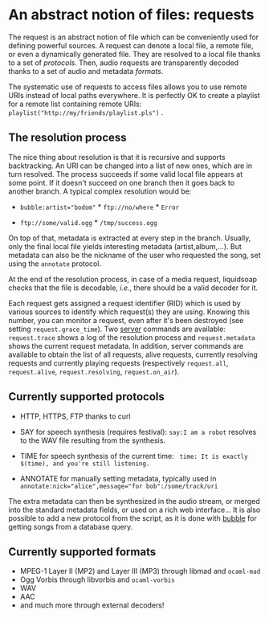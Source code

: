 An abstract notion of files: requests
=====================================
The request is an abstract notion of file which can be conveniently used for defining powerful sources. A request can denote a local file, a remote file, or even a dynamically generated file. They are resolved to a local file thanks to a set of *protocols*. Then, audio requests are transparently decoded thanks to a set of audio and metadata *formats*.

The systematic use of requests to access files allows you to use remote URIs instead of local paths everywhere. It is perfectly OK to create a playlist for a remote list containing remote URIs: ```
playlist("http://my/friends/playlist.pls")```
.

The resolution process
----------------------
The nice thing about resolution is that it is recursive and supports backtracking. An URI can be changed into a list of new ones, which are in turn resolved. The process succeeds if some valid local file appears at some point. If it doesn't succeed on one branch then it goes back to another branch. A typical complex resolution would be:

* `bubble:artist="bodom"` * `ftp://no/where`  * `Error`


 * `ftp://some/valid.ogg`  * `/tmp/success.ogg`





On top of that, metadata is extracted at every step in the branch. Usually, only the final local file yields interesting metadata (artist,album,...). But metadata can also be the nickname of the user who requested the song, set using the `annotate` protocol.

At the end of the resolution process, in case of a media request,
liquidsoap checks that the file is decodable,
*i.e.*, there should be a valid decoder for it.

Each request gets assigned a request identifier (RID) which is used by
various sources to identify which request(s) they are using. Knowing
this number, you can monitor a request, even after it's been destroyed
(see setting `request.grace_time`). Two [server](server.html)
commands are available: `request.trace` shows a log of
the resolution process and `request.metadata` shows the
current request metadata. In addition, server commands are available
to obtain the list of all requests, alive requests, currently resolving
requests and currently playing requests (respectively
`request.all`,
`request.alive`,
`request.resolving`,
`request.on_air`).

Currently supported protocols
-----------------------------
* HTTP, HTTPS, FTP thanks to curl
* SAY for speech synthesis (requires festival): `say:I am a robot` resolves to the WAV file resulting from the synthesis.
* TIME for speech synthesis of the current time: ```
time: It is exactly $(time), and you're still listening.```

* ANNOTATE for manually setting metadata, typically used in ```
annotate:nick="alice",message="for bob":/some/track/uri```


The extra metadata can then be synthesized in the audio stream, or merged into the standard metadata fields, or used on a rich web interface...
It is also possible to add a new protocol from the script, as it is done with [bubble](bubble.html) for getting songs from a database query.

Currently supported formats
---------------------------
* MPEG-1 Layer II (MP2) and Layer III (MP3) through libmad and `ocaml-mad`
* Ogg Vorbis through libvorbis and `ocaml-vorbis`
* WAV
* AAC
* and much more through external decoders!


